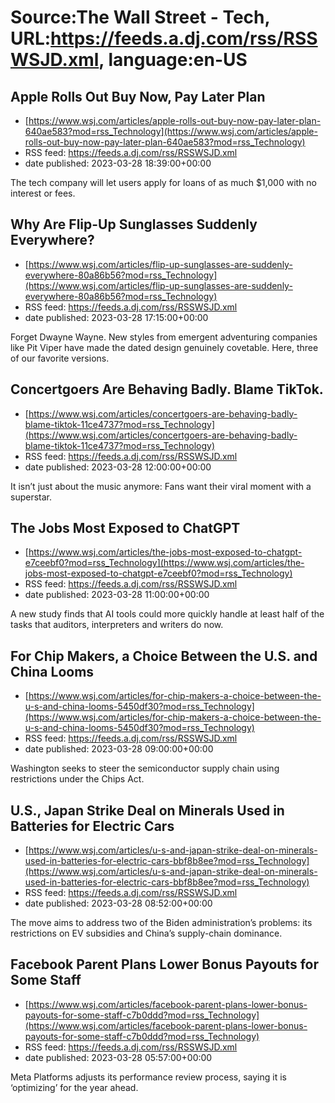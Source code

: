 # Source:The Wall Street - Tech, URL:https://feeds.a.dj.com/rss/RSSWSJD.xml, language:en-US

## Apple Rolls Out Buy Now, Pay Later Plan
 - [https://www.wsj.com/articles/apple-rolls-out-buy-now-pay-later-plan-640ae583?mod=rss_Technology](https://www.wsj.com/articles/apple-rolls-out-buy-now-pay-later-plan-640ae583?mod=rss_Technology)
 - RSS feed: https://feeds.a.dj.com/rss/RSSWSJD.xml
 - date published: 2023-03-28 18:39:00+00:00

The tech company will let users apply for loans of as much $1,000 with no interest or fees.

## Why Are Flip-Up Sunglasses Suddenly Everywhere?
 - [https://www.wsj.com/articles/flip-up-sunglasses-are-suddenly-everywhere-80a86b56?mod=rss_Technology](https://www.wsj.com/articles/flip-up-sunglasses-are-suddenly-everywhere-80a86b56?mod=rss_Technology)
 - RSS feed: https://feeds.a.dj.com/rss/RSSWSJD.xml
 - date published: 2023-03-28 17:15:00+00:00

Forget Dwayne Wayne. New styles from emergent adventuring companies like Pit Viper have made the dated design genuinely covetable. Here, three of our favorite versions.

## Concertgoers Are Behaving Badly. Blame TikTok.
 - [https://www.wsj.com/articles/concertgoers-are-behaving-badly-blame-tiktok-11ce4737?mod=rss_Technology](https://www.wsj.com/articles/concertgoers-are-behaving-badly-blame-tiktok-11ce4737?mod=rss_Technology)
 - RSS feed: https://feeds.a.dj.com/rss/RSSWSJD.xml
 - date published: 2023-03-28 12:00:00+00:00

It isn’t just about the music anymore: Fans want their viral moment with a superstar.

## The Jobs Most Exposed to ChatGPT
 - [https://www.wsj.com/articles/the-jobs-most-exposed-to-chatgpt-e7ceebf0?mod=rss_Technology](https://www.wsj.com/articles/the-jobs-most-exposed-to-chatgpt-e7ceebf0?mod=rss_Technology)
 - RSS feed: https://feeds.a.dj.com/rss/RSSWSJD.xml
 - date published: 2023-03-28 11:00:00+00:00

A new study finds that AI tools could more quickly handle at least half of the tasks that auditors, interpreters and writers do now.

## For Chip Makers, a Choice Between the U.S. and China Looms
 - [https://www.wsj.com/articles/for-chip-makers-a-choice-between-the-u-s-and-china-looms-5450df30?mod=rss_Technology](https://www.wsj.com/articles/for-chip-makers-a-choice-between-the-u-s-and-china-looms-5450df30?mod=rss_Technology)
 - RSS feed: https://feeds.a.dj.com/rss/RSSWSJD.xml
 - date published: 2023-03-28 09:00:00+00:00

Washington seeks to steer the semiconductor supply chain using restrictions under the Chips Act.

## U.S., Japan Strike Deal on Minerals Used in Batteries for Electric Cars
 - [https://www.wsj.com/articles/u-s-and-japan-strike-deal-on-minerals-used-in-batteries-for-electric-cars-bbf8b8ee?mod=rss_Technology](https://www.wsj.com/articles/u-s-and-japan-strike-deal-on-minerals-used-in-batteries-for-electric-cars-bbf8b8ee?mod=rss_Technology)
 - RSS feed: https://feeds.a.dj.com/rss/RSSWSJD.xml
 - date published: 2023-03-28 08:52:00+00:00

The move aims to address two of the Biden administration’s problems: its restrictions on EV subsidies and China’s supply-chain dominance.

## Facebook Parent Plans Lower Bonus Payouts for Some Staff
 - [https://www.wsj.com/articles/facebook-parent-plans-lower-bonus-payouts-for-some-staff-c7b0ddd?mod=rss_Technology](https://www.wsj.com/articles/facebook-parent-plans-lower-bonus-payouts-for-some-staff-c7b0ddd?mod=rss_Technology)
 - RSS feed: https://feeds.a.dj.com/rss/RSSWSJD.xml
 - date published: 2023-03-28 05:57:00+00:00

Meta Platforms adjusts its performance review process, saying it is ‘optimizing’ for the year ahead.

